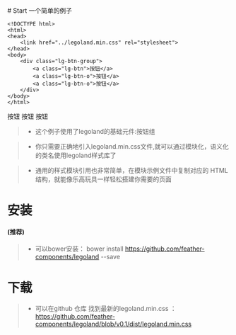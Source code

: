 <link href="/legoland.min.css"/>
# Start 一个简单的例子

```
<!DOCTYPE html>
<html> 
<head> 
    <link href="../legoland.min.css" rel="stylesheet">
</head> 
<body>
    <div class="lg-btn-group">
        <a class="lg-btn">按钮</a>
        <a class="lg-btn-o">按钮</a>
        <a class="lg-btn-o">按钮</a>
    </div>
</body>   
</html>
```

<div class="lg-btn-group">
    <a class="lg-btn">按钮</a>
    <a class="lg-btn-o">按钮</a>
    <a class="lg-btn-o">按钮</a>
</div>
 
> - 这个例子使用了legoland的基础元件:按钮组

> - 你只需要正确地引入legoland.min.css文件,就可以通过模块化，语义化的类名使用legoland样式库了

> - 通用的样式模块引用也非常简单，在模块示例文件中复制对应的 HTML 结构，就能像乐高玩具一样轻松搭建你需要的页面 


# 安装 
#### (推荐)

> -  可以bower安装： bower install https://github.com/feather-components/legoland --save

# 下载

> -  可以在github 仓库 找到最新的legoland.min.css ：https://github.com/feather-components/legoland/blob/v0.1/dist/legoland.min.css
 